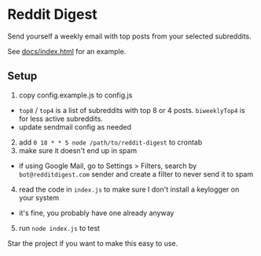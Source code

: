 # Reddit Digest

Send yourself a weekly email with top posts from your selected subreddits.

See [docs/index.html](https://mbixby.github.io/reddit-digest/) for an example.

## Setup

1. copy config.example.js to config.js
  - `top8` / `top4` is a list of subreddits with top 8 or 4 posts. `biweeklyTop4` is for less active subreddits.
  - update sendmail config as needed
2. add `0 18 * * 5 node /path/to/reddit-digest` to crontab
3. make sure it doesn't end up in spam
  - if using Google Mail, go to Settings > Filters, search by `bot@redditdigest.com` sender and create a filter to never send it to spam
4. read the code in `index.js` to make sure I don't install a keylogger on your system
  - it's fine, you probably have one already anyway
5. run `node index.js` to test

Star the project if you want to make this easy to use.
